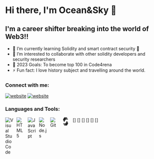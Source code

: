 # Hi there, I'm Ocean&Sky 👋 

## I'm a career shifter breaking into the world of Web3!!

- 🌱 I’m currently learning Solidity and smart contract security 🤣
- 👯 I’m interested to collaborate with other solidity developers and security researchers
- 🥅 2023 Goals: To become top 100 in Code4rena 
- ⚡ Fun fact: I love history subject and travelling around the world.


### Connect with me:


[![website](./img/twitter-light.svg)](https://twitter.com/bluenights004#gh-light-mode-only)
[![website](./img/twitter-dark.svg)](https://twitter.com/bluenights004#gh-dark-mode-only)


### Languages and Tools:

[<img align="left" alt="Visual Studio Code" width="26px" src="https://cdn.jsdelivr.net/gh/devicons/devicon/icons/vscode/vscode-original.svg" style="padding-right:10px;" />]
[<img align="left" alt="HTML5" width="26px" src="https://cdn.jsdelivr.net/gh/devicons/devicon/icons/html5/html5-original.svg" style="padding-right:10px;" />]
[<img align="left" alt="JavaScript" width="26px" src="https://cdn.jsdelivr.net/gh/devicons/devicon/icons/javascript/javascript-original.svg" style="padding-right:10px;" />]
[<img align="left" alt="Node.js" width="26px" src="https://cdn.jsdelivr.net/gh/devicons/devicon/icons/nodejs/nodejs-original.svg" style="padding-right:10px;" />]
[<img align="left" alt="Git" width="26px" src="https://cdn.jsdelivr.net/gh/devicons/devicon/icons/git/git-original.svg" style="padding-right:10px;" />]
[<img align="left" alt="Solidity" width="26px" src="https://github.com/devicons/devicon/blob/v2.15.1/icons/solidity/solidity-original.svg" style="padding-right:10px;" />]


